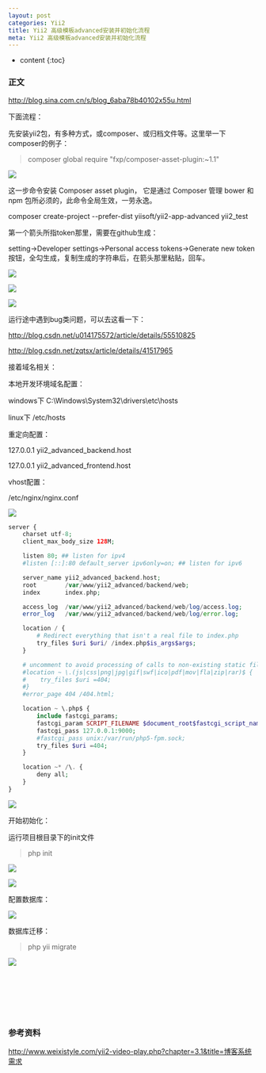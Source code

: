 ```yaml
---
layout: post
categories: Yii2
title: Yii2 高级模板advanced安装并初始化流程
meta: Yii2 高级模板advanced安装并初始化流程
---
```

* content
{:toc}

### 正文

<http://blog.sina.com.cn/s/blog_6aba78b40102x55u.html>

下面流程：

先安装yii2包，有多种方式，或composer、或归档文件等。这里举一下composer的例子：

> composer global require "fxp/composer-asset-plugin:~1.1"

![]({{site.baseurl}}/images/20200417/20200417132730.png)

这一步命令安装 Composer asset plugin， 它是通过 Composer 管理 bower 和 npm 包所必须的，此命令全局生效，一劳永逸。

composer create-project --prefer-dist yiisoft/yii2-app-advanced yii2_test

第一个箭头所指token那里，需要在github生成：

setting->Developer settings->Personal access tokens->Generate new token按钮，全勾生成，复制生成的字符串后，在箭头那里粘贴，回车。

![]({{site.baseurl}}/images/20200417/20200417132731.jpeg)

![]({{site.baseurl}}/images/20200417/20200417132732.jpeg)

![]({{site.baseurl}}/images/20200417/20200417132733.jpeg)

运行途中遇到bug类问题，可以去这看一下：

<http://blog.csdn.net/u014175572/article/details/55510825>

<http://blog.csdn.net/zqtsx/article/details/41517965>

接着域名相关：

本地开发环境域名配置：

windows下  C:\Windows\System32\drivers\etc\hosts

linux下  /etc/hosts

重定向配置：

127.0.0.1 yii2_advanced_backend.host

127.0.0.1 yii2_advanced_frontend.host

vhost配置：

/etc/nginx/nginx.conf

![]({{site.baseurl}}/images/20200417/20200417132734.jpeg)

```php
server {
    charset utf-8;
    client_max_body_size 128M;

    listen 80; ## listen for ipv4
    #listen [::]:80 default_server ipv6only=on; ## listen for ipv6

    server_name yii2_advanced_backend.host;
    root        /var/www/yii2_advanced/backend/web;
    index       index.php;

    access_log  /var/www/yii2_advanced/backend/web/log/access.log;
    error_log   /var/www/yii2_advanced/backend/web/log/error.log;

    location / {
        # Redirect everything that isn't a real file to index.php
        try_files $uri $uri/ /index.php$is_args$args;
    }

    # uncomment to avoid processing of calls to non-existing static files by Yii
    #location ~ \.(js|css|png|jpg|gif|swf|ico|pdf|mov|fla|zip|rar)$ {
    #    try_files $uri =404;
    #}
    #error_page 404 /404.html;

    location ~ \.php$ {
        include fastcgi_params;
        fastcgi_param SCRIPT_FILENAME $document_root$fastcgi_script_name;
        fastcgi_pass 127.0.0.1:9000;
        #fastcgi_pass unix:/var/run/php5-fpm.sock;
        try_files $uri =404;
    }

    location ~* /\. {
        deny all;
    }
}
```

![]({{site.baseurl}}/images/20200417/20200417132735.jpeg)

开始初始化：

运行项目根目录下的init文件

> php init

![]({{site.baseurl}}/images/20200417/20200417132736.jpeg)

![]({{site.baseurl}}/images/20200417/20200417132737.jpeg)

配置数据库：

![]({{site.baseurl}}/images/20200417/20200417132738.jpeg)

数据库迁移：

> php yii migrate

![]({{site.baseurl}}/images/20200417/20200417132739.jpeg)




<br/><br/><br/><br/><br/>
### 参考资料 

<http://www.weixistyle.com/yii2-video-play.php?chapter=3.1&title=博客系统需求>


